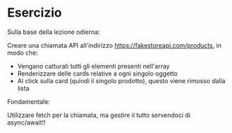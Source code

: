 # Esercizio

Sulla base della lezione odierna:

Creare una chiamata API all'indirizzo https://fakestoreapi.com/products, in modo che:

- Vengano catturati tutti gli elementi presenti nell'array
- Renderizzare delle cards relative a ogni singolo oggetto
- Al click sulla card (quindi il singolo prodotto), questo viene rimosso dalla lista

Fondamentale:

Utilizzare fetch per la chiamata, ma gestire il tutto servendoci di async/await!!